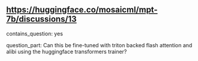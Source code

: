 ## https://huggingface.co/mosaicml/mpt-7b/discussions/13

contains_question: yes

question_part: Can this be fine-tuned with triton backed flash attention and alibi using the huggingface transformers trainer?
